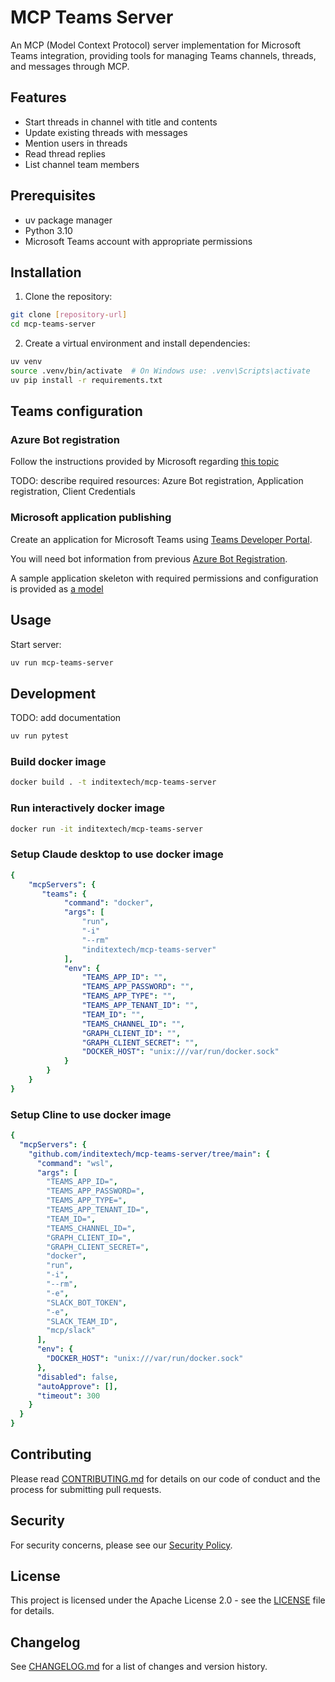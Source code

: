 # MCP Teams Server

An MCP (Model Context Protocol) server implementation for Microsoft Teams integration, providing tools for managing Teams channels, threads, and messages through MCP.

## Features

- Start threads in channel with title and contents
- Update existing threads with messages
- Mention users in threads
- Read thread replies
- List channel team members

## Prerequisites

- uv package manager
- Python 3.10
- Microsoft Teams account with appropriate permissions

## Installation

1. Clone the repository:
```bash
git clone [repository-url]
cd mcp-teams-server
```
2. Create a virtual environment and install dependencies:
```bash
uv venv
source .venv/bin/activate  # On Windows use: .venv\Scripts\activate
uv pip install -r requirements.txt
```

## Teams configuration

### Azure Bot registration

Follow the instructions provided by Microsoft regarding [this topic](https://learn.microsoft.com/en-us/azure/bot-service/bot-service-quickstart-registration?view=azure-bot-service-4.0&tabs=userassigned)

TODO: describe required resources: Azure Bot registration, Application registration, Client Credentials

### Microsoft application publishing

Create an application for Microsoft Teams using [Teams Developer Portal](https://learn.microsoft.com/en-us/microsoftteams/platform/concepts/build-and-test/teams-developer-portal).

You will need bot information from previous [Azure Bot Registration](#azure-bot-registration).

A sample application skeleton with required permissions and configuration is provided as [a model](./app/manifest.json)

## Usage

Start server:
```bash
uv run mcp-teams-server
```

## Development

TODO: add documentation

```bash
uv run pytest
```

### Build docker image

```bash
docker build . -t inditextech/mcp-teams-server
```

### Run interactively docker image

```bash
docker run -it inditextech/mcp-teams-server
```

### Setup Claude desktop to use docker image

```yaml
{
    "mcpServers": {
       "teams": {
            "command": "docker",
            "args": [
                "run",
                "-i"
                "--rm"
                "inditextech/mcp-teams-server"
            ],
            "env": {
                "TEAMS_APP_ID": "",
                "TEAMS_APP_PASSWORD": "",
                "TEAMS_APP_TYPE": "",
                "TEAMS_APP_TENANT_ID": "",
                "TEAM_ID": "",
                "TEAMS_CHANNEL_ID": "",
                "GRAPH_CLIENT_ID": "",
                "GRAPH_CLIENT_SECRET": "",
                "DOCKER_HOST": "unix:///var/run/docker.sock"
            }
        }
    }
}
```

### Setup Cline to use docker image

```yaml 
{
  "mcpServers": {
    "github.com/inditextech/mcp-teams-server/tree/main": {
      "command": "wsl",
      "args": [
        "TEAMS_APP_ID=",
        "TEAMS_APP_PASSWORD=",
        "TEAMS_APP_TYPE=",
        "TEAMS_APP_TENANT_ID=",
        "TEAM_ID=",
        "TEAMS_CHANNEL_ID=",
        "GRAPH_CLIENT_ID=",
        "GRAPH_CLIENT_SECRET=",
        "docker",
        "run",
        "-i",
        "--rm",
        "-e",
        "SLACK_BOT_TOKEN",
        "-e",
        "SLACK_TEAM_ID",
        "mcp/slack"
      ],
      "env": {
        "DOCKER_HOST": "unix:///var/run/docker.sock"
      },
      "disabled": false,
      "autoApprove": [],
      "timeout": 300
    }
  }
}
```

## Contributing

Please read [CONTRIBUTING.md](CONTRIBUTING.md) for details on our code of conduct and the process for submitting pull requests.

## Security

For security concerns, please see our [Security Policy](SECURITY.md).

## License

This project is licensed under the Apache License 2.0 - see the [LICENSE](LICENSE) file for details.

## Changelog

See [CHANGELOG.md](CHANGELOG.md) for a list of changes and version history.



